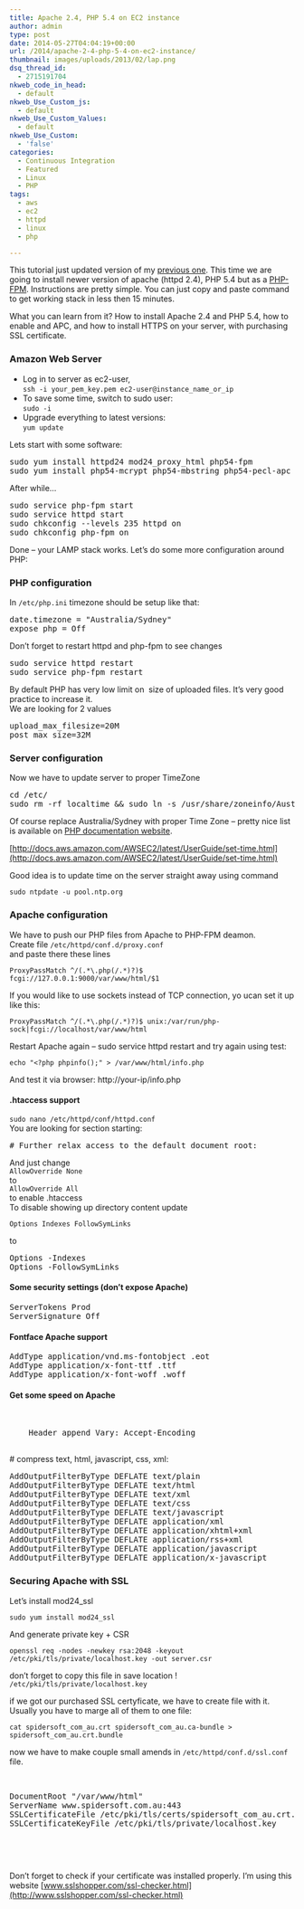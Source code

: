 ```yaml
---
title: Apache 2.4, PHP 5.4 on EC2 instance
author: admin
type: post
date: 2014-05-27T04:04:19+00:00
url: /2014/apache-2-4-php-5-4-on-ec2-instance/
thumbnail: images/uploads/2013/02/lap.png
dsq_thread_id:
  - 2715191704
nkweb_code_in_head:
  - default
nkweb_Use_Custom_js:
  - default
nkweb_Use_Custom_Values:
  - default
nkweb_Use_Custom:
  - 'false'
categories:
  - Continuous Integration
  - Featured
  - Linux
  - PHP
tags:
  - aws
  - ec2
  - httpd
  - linux
  - php

---
```

This tutorial just updated version of my [previous one][1]. This time we are going to install newer version of apache (httpd 2.4), PHP 5.4 but as a [PHP-FPM](http://wiki.apache.org/httpd/PHP-FPM). Instructions are pretty simple. You can just copy and paste command to get working stack in less then 15 minutes.

What you can learn from it? How to install Apache 2.4 and PHP 5.4, how to enable and APC, and how to install HTTPS on your server, with purchasing SSL certificate.

<!--more-->

### Amazon Web Server

  * Log in to server as ec2-user,  
    `ssh -i your_pem_key.pem ec2-user@instance_name_or_ip`
  * To save some time, switch to sudo user:  
    `sudo -i`
  * Upgrade everything to latest versions:  
    `yum update`

Lets start with some software:

<pre>sudo yum install httpd24 mod24_proxy_html php54-fpm 
sudo yum install php54-mcrypt php54-mbstring php54-pecl-apc php54-gd php54-mysql php54-xml</pre>

After while&#8230;

<pre>sudo service php-fpm start
sudo service httpd start
sudo chkconfig --levels 235 httpd on
sudo chkconfig php-fpm on
</pre>

Done &#8211; your LAMP stack works. Let&#8217;s do some more configuration around PHP:

### PHP configuration

In `/etc/php.ini` timezone should be setup like that:

<pre>date.timezone = "Australia/Sydney"
expose_php = Off
</pre>

Don&#8217;t forget to restart httpd and php-fpm to see changes

<pre>sudo service httpd restart
sudo service php-fpm restart</pre>

By default PHP has very low limit on  size of uploaded files. It&#8217;s very good practice to increase it.  
We are looking for 2 values

<pre>upload_max_filesize=20M
post_max_size=32M
</pre>

### Server configuration

Now we have to update server to proper TimeZone

<pre>cd /etc/
sudo rm -rf localtime && sudo ln -s /usr/share/zoneinfo/Australia/Sydney localtime
</pre>

Of course replace Australia/Sydney with proper Time Zone &#8211; pretty nice list is available on [PHP documentation website](http://www.php.net/manual/en/timezones.php).

[http://docs.aws.amazon.com/AWSEC2/latest/UserGuide/set-time.html](http://docs.aws.amazon.com/AWSEC2/latest/UserGuide/set-time.html)

Good idea is to update time on the server straight away using command

```
sudo ntpdate -u pool.ntp.org
```

### Apache configuration

We have to push our PHP files from Apache to PHP-FPM deamon.  
Create file `/etc/httpd/conf.d/proxy.conf`  
and paste there these lines

```
ProxyPassMatch ^/(.*\.php(/.*)?)$ fcgi://127.0.0.1:9000/var/www/html/$1
```

If you would like to use sockets instead of TCP connection, yo ucan set it up like this:

```
ProxyPassMatch ^/(.*\.php(/.*)?)$ unix:/var/run/php-sock|fcgi://localhost/var/www/html
```

Restart Apache again &#8211; sudo service httpd restart and try again using test:

```
echo "<?php phpinfo();" > /var/www/html/info.php
```

And test it via browser: http://your-ip/info.php

#### .htaccess support

`sudo nano /etc/httpd/conf/httpd.conf`  
You are looking for section starting:

<pre># Further relax access to the default document root:
<Directory "/var/www/html"></pre>

And just change  
`AllowOverride None`  
to  
`AllowOverride All`  
to enable .htaccess  
To disable showing up directory content update

```
Options Indexes FollowSymLinks
```

to

<pre>Options -Indexes 
Options -FollowSymLinks</pre>

#### Some security settings (don&#8217;t expose Apache)

<pre>ServerTokens Prod
ServerSignature Off</pre>

#### Fontface Apache support

<pre>AddType application/vnd.ms-fontobject .eot
AddType application/x-font-ttf .ttf
AddType application/x-font-woff .woff</pre>

#### Get some speed on Apache

<pre><IfModule mod_headers.c>
  <FilesMatch "\.(js|css|xml|gz)$">
    Header append Vary: Accept-Encoding
</FilesMatch>
</IfModule></pre>

\# compress text, html, javascript, css, xml:

<pre>AddOutputFilterByType DEFLATE text/plain
AddOutputFilterByType DEFLATE text/html
AddOutputFilterByType DEFLATE text/xml
AddOutputFilterByType DEFLATE text/css
AddOutputFilterByType DEFLATE text/javascript
AddOutputFilterByType DEFLATE application/xml
AddOutputFilterByType DEFLATE application/xhtml+xml
AddOutputFilterByType DEFLATE application/rss+xml
AddOutputFilterByType DEFLATE application/javascript
AddOutputFilterByType DEFLATE application/x-javascript
</pre>

### Securing Apache with SSL

Let&#8217;s install mod24_ssl

```
sudo yum install mod24_ssl
```

And generate private key + CSR

```
openssl req -nodes -newkey rsa:2048 -keyout /etc/pki/tls/private/localhost.key -out server.csr
```

don&#8217;t forget to copy this file in save location ! `/etc/pki/tls/private/localhost.key`

if we got our purchased SSL certyficate, we have to create file with it. Usually you have to marge all of them to one file:

```
cat spidersoft_com_au.crt spidersoft_com_au.ca-bundle > spidersoft_com_au.crt.bundle
```

now we have to make couple small amends in `/etc/httpd/conf.d/ssl.conf` file.

&nbsp;

<pre>DocumentRoot "/var/www/html"
ServerName www.spidersoft.com.au:443
SSLCertificateFile /etc/pki/tls/certs/spidersoft_com_au.crt.bundle
SSLCertificateKeyFile /etc/pki/tls/private/localhost.key
</pre>

&nbsp;

&nbsp;

Don’t forget to check if your certificate was installed properly. I’m using this website [www.sslshopper.com/ssl-checker.html](http://www.sslshopper.com/ssl-checker.html)

 [1]: http://www.spidersoft.com.au/2013/apache-php-config-boilerplate/ "Amazon EC2 – Installing Apache and PHP boilerplate"